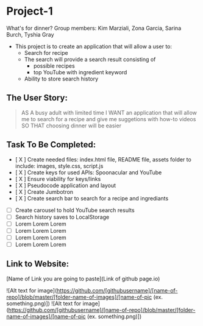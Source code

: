 
# Project-1
What's for dinner?
Group members: Kim Marziali, Zona Garcia, Sarina Burch, Tyshia Gray

* This project is to create an application that will allow a user to:
    - Search for recipe
    - The search will provide a search result consisting of 
        - possible recipes
        - top YouTube with ingredient keyword
    - Ability to store search history 

## The User Story:
> AS A busy adult with limited time 
> I WANT an application that will allow me to search for a recipe and give me suggetions with how-to videos
> SO THAT choosing dinner will be easier

## Task To Be Completed:
- [ X ] Create needed files: index.html file, README file, assets folder to include: images, style.css, script.js 
- [ X ] Create keys for used APIs: Spoonacular and YouTube
- [ X ] Ensure viability for keys/links
- [ X ] Pseudocode application and layout
- [ X ] Create Jumbotron
- [ X ] Create search bar to search for a recipe and ingrediants
- [   ] Create carousel to hold YouTube search results
- [   ] Search history saves to LocalStorage
- [   ] Lorem Lorem Lorem
- [   ] Lorem Lorem Lorem
- [   ] Lorem Lorem Lorem
- [   ] Lorem Lorem Lorem

## Link to Website:
[Name of Link you are going to paste](Link of github page.io)

![Alt text for image](https://github.com/[githubusername]/[name-of-repo]/blob/master/[folder-name-of-images]/[name-of-pic (ex. something.png)])
![Alt text for image](https://github.com/[githubusername]/[name-of-repo]/blob/master/[folder-name-of-images]/[name-of-pic (ex. something.png)])
